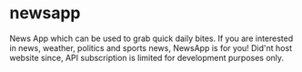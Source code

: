 # newsapp
News App which can be used to grab quick daily bites. If you are interested in news, weather, politics and sports news, NewsApp is for you!
Did'nt host website since, API subscription is limited for development purposes only.
